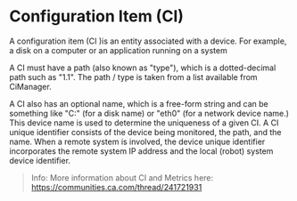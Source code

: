 # Configuration Item (CI)

A configuration item (CI )is an entity associated with a device. For example, a disk on a computer or an application running on a system

A CI must have a path (also known as "type"), which is a dotted-decimal path such as "1.1". The path / type is taken from a list available from CiManager.

A CI also has an optional name, which is a free-form string and can be something like "C:" (for a disk name) or "eth0" (for a network device name.) This device name is used to determine the uniqueness of a given CI. A CI unique identifier consists of the device being monitored, the path, and the name. When a remote system is involved, the device unique identifier incorporates the remote system IP address and the local (robot) system device identifier.

> Info: More information about CI and Metrics here: https://communities.ca.com/thread/241721931
